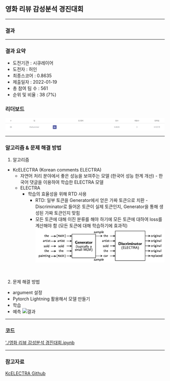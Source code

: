 ## 영화 리뷰 감성분석 경진대회

------------

### 결과

----------------

### 결과 요약

* 도전기관 : 시큐레이어
* 도전자 : 허인
* 최종스코어 : 0.8635
* 제출일자 : 2022-01-19
* 총 참여 팀 수 : 561
* 순위 및 비율 :  38 (7%)

### 리더보드

![결과](screenshot/scoreMovie.png)

----------

### 알고리즘 & 문제 해결 방법

1. 알고리즘
* KcELECTRA (Korean comments ELECTRA)
  * 자연어 처리 분야에서 좋은 성능을 보여주는 모델 (한국어 성능 한계 개선) - 한국어 댓글을 이용하여 학습한 ELECTRA 모델
  * ELECTRA
    - 학습의 효율성을 위해 RTD 사용<br>
      - RTD: 일부 토큰을 Generator에서 얻은 가짜 토큰으로 치환 - Discriminator로 들어온 토큰이 실제 토큰인지, Generator을 통해 생성된 가짜 토큰인지 맞힘<br>
      - 모든 토큰에 대해 이진 분류를 해야 하기에 모든 토큰에 대하여 loss를 계산해야 함 (모든 토큰에 대해 학습하기에 효과적)<br>
        ![결과](screenshot/electra.png) 
  <br><br><br>
 
 2. 문제 해결 방법
 * argument 설정
 * Pytorch Lightning 활용해서 모델 만들기
 * 학습
 * 예측
 ![결과](screenshot/.png)
 
-----------

### 코드

['./영화 리뷰 감성분석 경진대회.ipynb](https://github.com/gjdls01/AutoAPE-challenge3/blob/main/dacon/%EC%98%81%ED%99%94%20%EB%A6%AC%EB%B7%B0%20%EA%B0%90%EC%84%B1%EB%B6%84%EC%84%9D%20%EA%B2%BD%EC%A7%84%EB%8C%80%ED%9A%8C/%EC%98%81%ED%99%94%20%EB%A6%AC%EB%B7%B0%20%EA%B0%90%EC%84%B1%EB%B6%84%EC%84%9D%20%EA%B2%BD%EC%A7%84%EB%8C%80%ED%9A%8C.ipynb)

-----------

### 참고자료

[KcELECTRA Github](https://link.ainize.ai/3ezh2SS)
